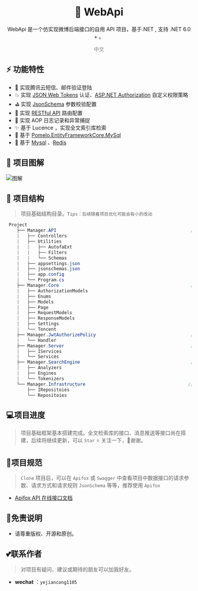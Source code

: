 

<h1 align="center" >🐰 WebApi </h1>  

<div align="center"> 
<p> WebApi 是一个仿实现微博后端接口的自用 API 项目，基于.NET , 支持 .NET 6.0 + 。</p>
</div>




<div align="center" style="color:gray"> 
    中文 
</div>


## :zap: 功能特性
+ :thought_balloon: 实现腾讯云短信、邮件验证登陆  
+ :boom: 实现 [JSON Web Tokens](https://jwt.io/) 认证、[ASP.NET Authorization](https://learn.microsoft.com/zh-cn/aspnet/core/security/authorization/policies?view=aspnetcore-6.0) 自定义权限策略  
+ ⛳ 实现 [JsonSchema](http://json-schema.org/) 参数校验配置  
+ :palm_tree: 实现 [RESTful API](https://restfulapi.cn/) 路由配置  
+ :pencil: 实现 AOP 日志记录和异常捕捉  
+ :sparkles: 基于 Lucence ，实现全文索引库检索  
+ :beers: 基于 [Pomelo.EntityFrameworkCore.MySql](https://github.com/PomeloFoundation/Pomelo.EntityFrameworkCore.MySql)  
+ :newspaper: 基于 [Mysql](https://www.mysql.com/cn/) 、[Redis](https://redis.io/) 

##  :ghost: 项目图解

![图解](https://luoqiublog2-1302273318.cos.ap-nanjing.myqcloud.com/github/renapi.jpg)

## 🔖 项目结构

> 项目基础结构目录。`Tips：后续随着项目优化可能会有小的改动`

```C#
 Project 
    ├── Manager.API                                                   //主程序接口                    
    |   ├── Controllers                                                 //接口
    |   ├── Utilities                                                   //帮助类
    |   |   ├── AutofaExt                                                 //Auto fac
    |   |   ├── Filters                                                   //AOP 过滤器
    |   |   └── Schemas                                                   //JsonSchema 帮助类（单例模式）  
    |   ├── appsettings.json                                            //项目配置文件                    
    |   ├── jsonschemas.json                                            //Jsonschema 配置文件    
    |   ├── app.config                                                  //Jieba 分词词典路径配置文件  
    |   └── Program.cs                                                  //程序入口 
    ├── Manager.Core                                                  //实体类库                   
    |   ├── AuthorizationModels                                         //权限实体类                       
    |   ├── Enums                                                       //枚举
    |   ├── Models                                                      //ORM 映射实体类
    |   ├── Page                                                        //分页     
    |   ├── RequestModels                                               //接口请求实体类              
    |   ├── ResponseModels                                              //接口响应实体类     
    |   ├── Settings                                                    //配置、常量实体类
    |   └── Tencent                                                     //腾讯短信接口实体类     
    ├── Manager.JwtAuthorizePolicy                                    //权限                
    |   └── Handler                                                     //权限策略扩展 Handler
    ├── Manager.Server                                                //逻辑业务层 
    |   ├── IServices                                                   //逻辑业务接口
    |   └── Services                                                    //逻辑业务实现    
    ├── Manager.SearchEngine                                          //全文索引库
    |   ├── Analyzers                                                   //JieBa 分析器
    |   ├── Engines                                                     //引擎接口
    |   └── Tokenizers                                                  //JieBa 分词器   
    └── Manager.Infrastructure                                       //仓储层
        ├── IRepositoies                                                //数据持久化接口
        └── Repositoies                                                 //数据持久化实现
```

## 💻项目进度

> 项目基础框架基本搭建完成。全文检索库的接口、消息推送等接口尚在搭建，后续将继续更新，可以 `Star` :star: 关注一下，:pray:谢谢。

## 📄项目规范

> `Clone` 项目后，可以在 `Apifox`  或  `Swagger`  中查看项目中数据接口的请求参数、请求方式和请求规则 `JsonSchema` 等等，推荐使用 `Apifox`

+  [Apifox API 在线接口文档](https://k6cos2vvio.apifox.cn)

## :rainbow:免责说明

+ 请尊重版权、开源和原创。

## 💕联系作者

> 对项目有疑问、建议或期待的朋友可以加我好友。

- **wechat** ：`yejiancong1105`